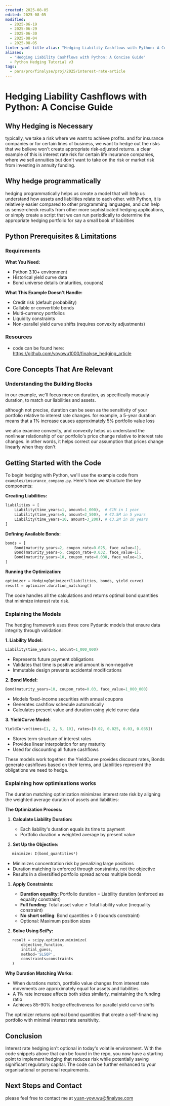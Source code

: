 ```yaml
---
created: 2025-08-05
edited: 2025-08-05
modified:
  - 2025-06-19
  - 2025-06-29
  - 2025-06-30
  - 2025-08-04
  - 2025-08-05
linter-yaml-title-alias: "Hedging Liability Cashflows with Python: A Concise Guide"
aliases:
  - "Hedging Liability Cashflows with Python: A Concise Guide"
  - Python Hedging Tutorial v3
tags:
  - para/pro/finalyse/proj/2025/interest-rate-article
---
```


# Hedging Liability Cashflows with Python: A Concise Guide

## Why Hedging is Necessary

typically, we take a risk where we want to achieve profits. and for insurance companies or for certain lines of business, we want to hedge out the risks that we believe won't create appropriate risk-adjusted returns. a clear example of this is interest rate risk for certain life insurance companies, where we sell annuities but don't want to take on the risk or market risk from investing in annuity funding.

## Why hedge programmatically

hedging programmatically helps us create a model that will help us understand how assets and liabilities relate to each other. with Python, it is relatively easier compared to other programming languages, and can help us sense-check results from other more sophisticated hedging applications, or simply create a script that we can run periodically to determine the appropriate hedging portfolio for say a small book of liabilities

## Python Prerequisites & Limitations

### Requirements

**What You Need:**

- Python 3.10+ environment
- Historical yield curve data
- Bond universe details (maturities, coupons)

**What This Example Doesn't Handle:**

- Credit risk (default probability)
- Callable or convertible bonds
- Multi-currency portfolios
- Liquidity constraints
- Non-parallel yield curve shifts (requires convexity adjustments)

### Resources

- code can be found here: https://github.com/yoyowu1000/finalyse_hedging_article

## Core Concepts That Are Relevant

### Understanding the Building Blocks

in our example, we'll focus more on duration, as specifically macauly duration, to match our liabilities and assets. 

although not precise, duration can be seen as the sensitivity of your portfolio relative to interest rate changes. for example, a 5-year duration means that a 1% increase causes approximately 5% portfolio value loss

we also examine convexity, and convexity helps us understand the nonlinear relationship of our portfolio's price change relative to interest rate changes. in other words, it helps correct our assumption that prices change linearly when they don't

## Getting Started with the Code

To begin hedging with Python, we'll use the example code from `examples/insurance_company.py`. Here's how we structure the key components:

**Creating Liabilities:**

```python
liabilities = [
    Liability(time_years=1, amount=1_000),  # €1M in 1 year
    Liability(time_years=5, amount=2_500),  # €2.5M in 5 years
    Liability(time_years=10, amount=3_200), # €3.2M in 10 years
]
```

**Defining Available Bonds:**

```python
bonds = [
    Bond(maturity_years=2, coupon_rate=0.025, face_value=1),
    Bond(maturity_years=5, coupon_rate=0.032, face_value=1),
    Bond(maturity_years=10, coupon_rate=0.038, face_value=1),
]
```

**Running the Optimization:**

```python
optimizer = HedgingOptimizer(liabilities, bonds, yield_curve)
result = optimizer.duration_matching()
```

The code handles all the calculations and returns optimal bond quantities that minimize interest rate risk.

### Explaining the Models

The hedging framework uses three core Pydantic models that ensure data integrity through validation:

**1. Liability Model:**

```python
Liability(time_years=5, amount=1_000_000)
```

- Represents future payment obligations
- Validates that time is positive and amount is non-negative
- Immutable design prevents accidental modifications

**2. Bond Model:**

```python
Bond(maturity_years=10, coupon_rate=0.03, face_value=1_000_000)
```

- Models fixed-income securities with annual coupons
- Generates cashflow schedule automatically
- Calculates present value and duration using yield curve data

**3. YieldCurve Model:**

```python
YieldCurve(times=[1, 2, 5, 10], rates=[0.02, 0.025, 0.03, 0.035])
```

- Stores term structure of interest rates
- Provides linear interpolation for any maturity
- Used for discounting all future cashflows

These models work together: the YieldCurve provides discount rates, Bonds generate cashflows based on their terms, and Liabilities represent the obligations we need to hedge.

### Explaining how optimisations works

The duration matching optimization minimizes interest rate risk by aligning the weighted average duration of assets and liabilities:

**The Optimization Process:**

1. **Calculate Liability Duration:**
   - Each liability's duration equals its time to payment
   - Portfolio duration = weighted average by present value
   
2. **Set Up the Objective:**

```python
   minimize: Σ(bond_quantities²)
```

   - Minimizes concentration risk by penalizing large positions
   - Duration matching is enforced through constraints, not the objective
   - Results in a diversified portfolio spread across multiple bonds

1. **Apply Constraints:**
   - **Duration equality**: Portfolio duration = Liability duration (enforced as equality constraint)
   - **Full funding**: Total asset value ≥ Total liability value (inequality constraint)
   - **No short selling**: Bond quantities ≥ 0 (bounds constraint)
   - Optional: Maximum position sizes

2. **Solve Using SciPy:**

```python
   result = scipy.optimize.minimize(
       objective_function,
       initial_guess,
       method='SLSQP',
       constraints=constraints
   )
```

**Why Duration Matching Works:**
- When durations match, portfolio value changes from interest rate movements are approximately equal for assets and liabilities
- A 1% rate increase affects both sides similarly, maintaining the funding ratio
- Achieves 85-90% hedge effectiveness for parallel yield curve shifts

The optimizer returns optimal bond quantities that create a self-financing portfolio with minimal interest rate sensitivity.

## Conclusion

Interest rate hedging isn't optional in today's volatile environment. With the code snippets above that can be found in the repo, you now have a starting point to implement hedging that reduces risk while potentially saving significant regulatory capital. The code can be further enhanced to your organisational or personal requirements.

## Next Steps and Contact

please feel free to contact me at yuan-yow.wu@finalyse.com 
